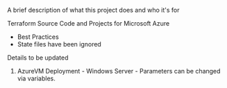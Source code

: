 A brief description of what this project does and who it's for

Terraform Source Code and Projects for Microsoft Azure 
- Best Practices
- State files have been ignored

Details to be updated
1. AzureVM Deployment - Windows Server - Parameters can be changed via variables. 
